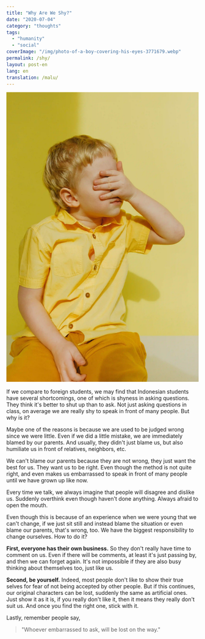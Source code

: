 ```yaml
---
title: "Why Are We Shy?"
date: "2020-07-04"
category: "thoughts"
tags:
  - "humanity"
  - "social"
coverImage: "/img/photo-of-a-boy-covering-his-eyes-3771679.webp"
permalink: /shy/
layout: post-en
lang: en
translation: /malu/
---
```


![](/img/photo-of-a-boy-covering-his-eyes-3771679.webp)

If we compare to foreign students, we may find that Indonesian students have several shortcomings, one of which is shyness in asking questions. They think it's better to shut up than to ask. Not just asking questions in class, on average we are really shy to speak in front of many people. But why is it?

Maybe one of the reasons is because we are used to be judged wrong since we were little. Even if we did a little mistake, we are immediately blamed by our parents. And usually, they didn't just blame us, but also humiliate us in front of relatives, neighbors, etc.

We can't blame our parents because they are not wrong, they just want the best for us. They want us to be right. Even though the method is not quite right, and even makes us embarrassed to speak in front of many people until we have grown up like now.

Every time we talk, we always imagine that people will disagree and dislike us. Suddenly overthink even though haven't done anything. Always afraid to open the mouth.

Even though this is because of an experience when we were young that we can't change, if we just sit still and instead blame the situation or even blame our parents, that's wrong, too. We have the biggest responsibility to change ourselves. How to do it?

**First, everyone has their own business.** So they don't really have time to comment on us. Even if there will be comments, at least it's just passing by, and then we can forget again. It's not impossible if they are also busy thinking about themselves too, just like us.

**Second, be yourself.** Indeed, most people don't like to show their true selves for fear of not being accepted by other people. But if this continues, our original characters can be lost, suddenly the same as artificial ones. Just show it as it is, if you really don't like it, then it means they really don't suit us. And once you find the right one, stick with it.

Lastly, remember people say,

> "Whoever embarrassed to ask, will be lost on the way."
